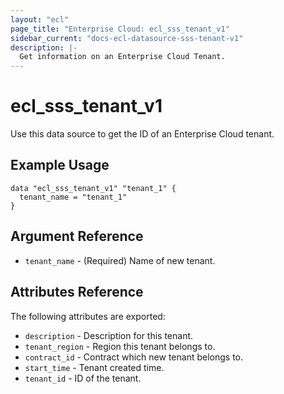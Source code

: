 ```yaml
---
layout: "ecl"
page_title: "Enterprise Cloud: ecl_sss_tenant_v1"
sidebar_current: "docs-ecl-datasource-sss-tenant-v1"
description: |-
  Get information on an Enterprise Cloud Tenant.
---
```


# ecl\_sss\_tenant\_v1

Use this data source to get the ID of an Enterprise Cloud tenant.

## Example Usage

```hcl
data "ecl_sss_tenant_v1" "tenant_1" {
  tenant_name = "tenant_1"
}
```

## Argument Reference

* `tenant_name` - (Required) Name of new tenant.

## Attributes Reference

The following attributes are exported:

* `description` - Description for this tenant.
* `tenant_region` - Region this tenant belongs to.
* `contract_id` - Contract which new tenant belongs to.
* `start_time` - Tenant created time.
* `tenant_id` - ID of the tenant.
